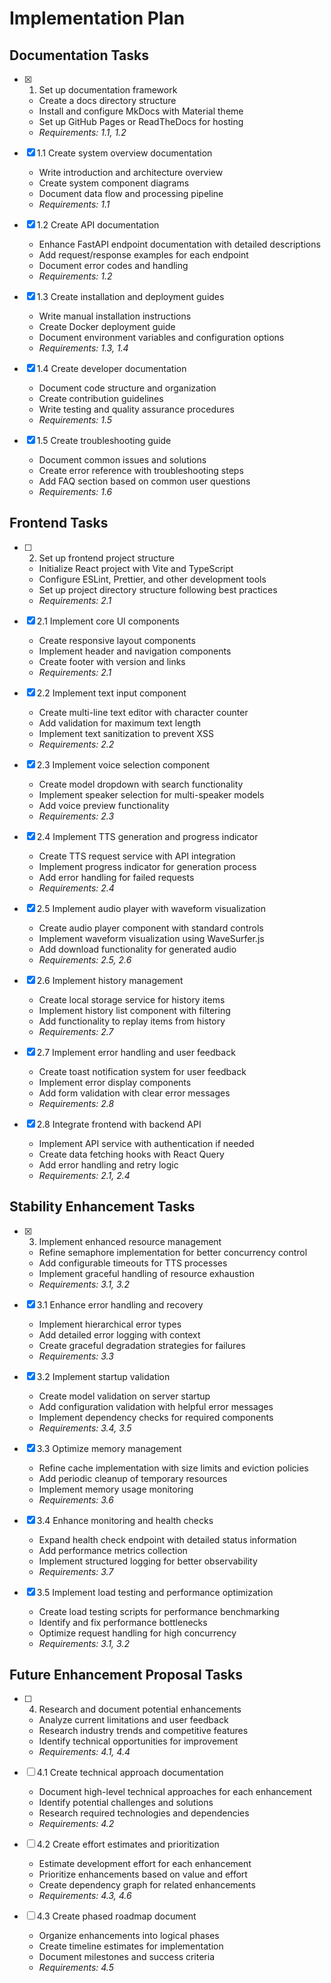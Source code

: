 # Implementation Plan

## Documentation Tasks

- [x] 1. Set up documentation framework
  - Create a docs directory structure
  - Install and configure MkDocs with Material theme
  - Set up GitHub Pages or ReadTheDocs for hosting
  - _Requirements: 1.1, 1.2_

- [x] 1.1 Create system overview documentation
  - Write introduction and architecture overview
  - Create system component diagrams
  - Document data flow and processing pipeline
  - _Requirements: 1.1_

- [x] 1.2 Create API documentation
  - Enhance FastAPI endpoint documentation with detailed descriptions
  - Add request/response examples for each endpoint
  - Document error codes and handling
  - _Requirements: 1.2_

- [x] 1.3 Create installation and deployment guides
  - Write manual installation instructions
  - Create Docker deployment guide
  - Document environment variables and configuration options
  - _Requirements: 1.3, 1.4_

- [x] 1.4 Create developer documentation
  - Document code structure and organization
  - Create contribution guidelines
  - Write testing and quality assurance procedures
  - _Requirements: 1.5_

- [x] 1.5 Create troubleshooting guide
  - Document common issues and solutions
  - Create error reference with troubleshooting steps
  - Add FAQ section based on common user questions
  - _Requirements: 1.6_

## Frontend Tasks

- [ ] 2. Set up frontend project structure
  - Initialize React project with Vite and TypeScript
  - Configure ESLint, Prettier, and other development tools
  - Set up project directory structure following best practices
  - _Requirements: 2.1_

- [x] 2.1 Implement core UI components
  - Create responsive layout components
  - Implement header and navigation components
  - Create footer with version and links
  - _Requirements: 2.1_

- [x] 2.2 Implement text input component
  - Create multi-line text editor with character counter
  - Add validation for maximum text length
  - Implement text sanitization to prevent XSS
  - _Requirements: 2.2_

- [x] 2.3 Implement voice selection component
  - Create model dropdown with search functionality
  - Implement speaker selection for multi-speaker models
  - Add voice preview functionality
  - _Requirements: 2.3_

- [x] 2.4 Implement TTS generation and progress indicator
  - Create TTS request service with API integration
  - Implement progress indicator for generation process
  - Add error handling for failed requests
  - _Requirements: 2.4_

- [x] 2.5 Implement audio player with waveform visualization
  - Create audio player component with standard controls
  - Implement waveform visualization using WaveSurfer.js
  - Add download functionality for generated audio
  - _Requirements: 2.5, 2.6_

- [x] 2.6 Implement history management
  - Create local storage service for history items
  - Implement history list component with filtering
  - Add functionality to replay items from history
  - _Requirements: 2.7_

- [x] 2.7 Implement error handling and user feedback
  - Create toast notification system for user feedback
  - Implement error display components
  - Add form validation with clear error messages
  - _Requirements: 2.8_

- [x] 2.8 Integrate frontend with backend API
  - Implement API service with authentication if needed
  - Create data fetching hooks with React Query
  - Add error handling and retry logic
  - _Requirements: 2.1, 2.4_

## Stability Enhancement Tasks

- [x] 3. Implement enhanced resource management
  - Refine semaphore implementation for better concurrency control
  - Add configurable timeouts for TTS processes
  - Implement graceful handling of resource exhaustion
  - _Requirements: 3.1, 3.2_

- [x] 3.1 Enhance error handling and recovery
  - Implement hierarchical error types
  - Add detailed error logging with context
  - Create graceful degradation strategies for failures
  - _Requirements: 3.3_

- [x] 3.2 Implement startup validation
  - Create model validation on server startup
  - Add configuration validation with helpful error messages
  - Implement dependency checks for required components
  - _Requirements: 3.4, 3.5_

- [x] 3.3 Optimize memory management
  - Refine cache implementation with size limits and eviction policies
  - Add periodic cleanup of temporary resources
  - Implement memory usage monitoring
  - _Requirements: 3.6_

- [x] 3.4 Enhance monitoring and health checks
  - Expand health check endpoint with detailed status information
  - Add performance metrics collection
  - Implement structured logging for better observability
  - _Requirements: 3.7_

- [x] 3.5 Implement load testing and performance optimization
  - Create load testing scripts for performance benchmarking
  - Identify and fix performance bottlenecks
  - Optimize request handling for high concurrency
  - _Requirements: 3.1, 3.2_

## Future Enhancement Proposal Tasks

- [ ] 4. Research and document potential enhancements
  - Analyze current limitations and user feedback
  - Research industry trends and competitive features
  - Identify technical opportunities for improvement
  - _Requirements: 4.1, 4.4_

- [ ] 4.1 Create technical approach documentation
  - Document high-level technical approaches for each enhancement
  - Identify potential challenges and solutions
  - Research required technologies and dependencies
  - _Requirements: 4.2_

- [ ] 4.2 Create effort estimates and prioritization
  - Estimate development effort for each enhancement
  - Prioritize enhancements based on value and effort
  - Create dependency graph for related enhancements
  - _Requirements: 4.3, 4.6_

- [ ] 4.3 Create phased roadmap document
  - Organize enhancements into logical phases
  - Create timeline estimates for implementation
  - Document milestones and success criteria
  - _Requirements: 4.5_